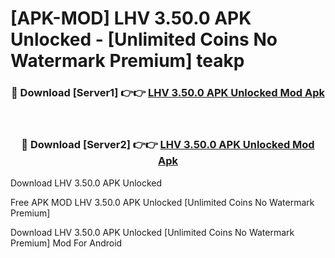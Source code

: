 # [APK-MOD] LHV 3.50.0 APK Unlocked - [Unlimited Coins No Watermark Premium] teakp



<div align="center">
<h3>🔴 Download [Server1] 👉👉 <a href="https://momento.my/?title=LHV_3.50.0_APK_Unlocked">LHV 3.50.0 APK Unlocked Mod Apk</a></h3><br>

<h3>🔴 Download [Server2] 👉👉 <a href="https://momento.my/?title=LHV_3.50.0_APK_Unlocked">LHV 3.50.0 APK Unlocked Mod Apk</a></h3>
</div>



Download LHV 3.50.0 APK Unlocked 

Free APK MOD LHV 3.50.0 APK Unlocked [Unlimited Coins No Watermark Premium]

Download LHV 3.50.0 APK Unlocked [Unlimited Coins No Watermark Premium] Mod For Android
